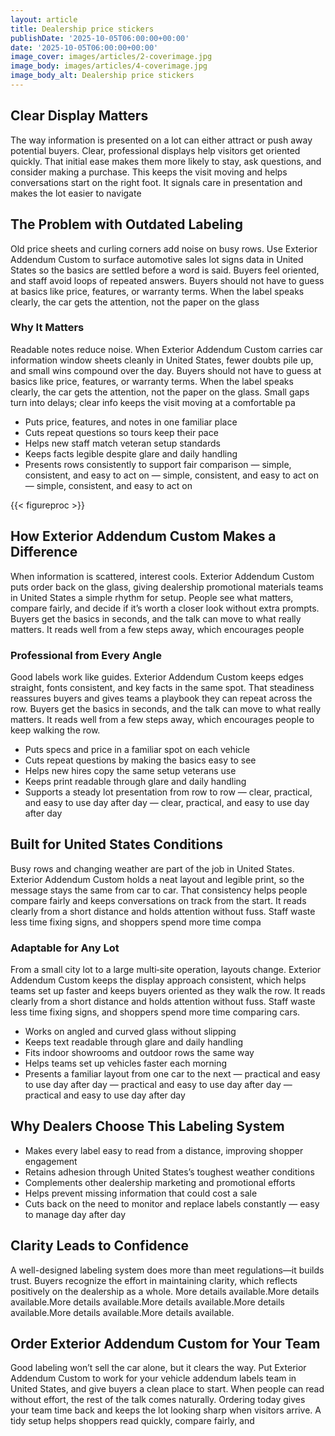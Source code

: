 ```yaml
---
layout: article
title: Dealership price stickers
publishDate: '2025-10-05T06:00:00+00:00'
date: '2025-10-05T06:00:00+00:00'
image_cover: images/articles/2-coverimage.jpg
image_body: images/articles/4-coverimage.jpg
image_body_alt: Dealership price stickers
---
```



## Clear Display Matters
The way information is presented on a lot can either attract or push away potential buyers. Clear, professional displays help visitors get oriented quickly. That initial ease makes them more likely to stay, ask questions, and consider making a purchase. This keeps the visit moving and helps conversations start on the right foot. It signals care in presentation and makes the lot easier to navigate

## The Problem with Outdated Labeling
Old price sheets and curling corners add noise on busy rows. Use Exterior Addendum Custom to surface automotive sales lot signs data in United States so the basics are settled before a word is said. Buyers feel oriented, and staff avoid loops of repeated answers. Buyers should not have to guess at basics like price, features, or warranty terms. When the label speaks clearly, the car gets the attention, not the paper on the glass

### Why It Matters
Readable notes reduce noise. When Exterior Addendum Custom carries car information window sheets cleanly in United States, fewer doubts pile up, and small wins compound over the day. Buyers should not have to guess at basics like price, features, or warranty terms. When the label speaks clearly, the car gets the attention, not the paper on the glass. Small gaps turn into delays; clear info keeps the visit moving at a comfortable pa

- Puts price, features, and notes in one familiar place
- Cuts repeat questions so tours keep their pace
- Helps new staff match veteran setup standards
- Keeps facts legible despite glare and daily handling
- Presents rows consistently to support fair comparison — simple, consistent, and easy to act on — simple, consistent, and easy to act on — simple, consistent, and easy to act on

{{< figureproc >}}

## How Exterior Addendum Custom Makes a Difference
When information is scattered, interest cools. Exterior Addendum Custom puts order back on the glass, giving dealership promotional materials teams in United States a simple rhythm for setup. People see what matters, compare fairly, and decide if it’s worth a closer look without extra prompts.  Buyers get the basics in seconds, and the talk can move to what really matters.  It reads well from a few steps away, which encourages people

### Professional from Every Angle
Good labels work like guides. Exterior Addendum Custom keeps edges straight, fonts consistent, and key facts in the same spot. That steadiness reassures buyers and gives teams a playbook they can repeat across the row.  Buyers get the basics in seconds, and the talk can move to what really matters.  It reads well from a few steps away, which encourages people to keep walking the row.

- Puts specs and price in a familiar spot on each vehicle
- Cuts repeat questions by making the basics easy to see
- Helps new hires copy the same setup veterans use
- Keeps print readable through glare and daily handling
- Supports a steady lot presentation from row to row — clear, practical, and easy to use day after day — clear, practical, and easy to use day after day

## Built for United States Conditions
Busy rows and changing weather are part of the job in United States. Exterior Addendum Custom holds a neat layout and legible print, so the message stays the same from car to car. That consistency helps people compare fairly and keeps conversations on track from the start. It reads clearly from a short distance and holds attention without fuss. Staff waste less time fixing signs, and shoppers spend more time compa

### Adaptable for Any Lot
From a small city lot to a large multi‑site operation, layouts change. Exterior Addendum Custom keeps the display approach consistent, which helps teams set up faster and keeps buyers oriented as they walk the row. It reads clearly from a short distance and holds attention without fuss. Staff waste less time fixing signs, and shoppers spend more time comparing cars.

- Works on angled and curved glass without slipping
- Keeps text readable through glare and daily handling
- Fits indoor showrooms and outdoor rows the same way
- Helps teams set up vehicles faster each morning
- Presents a familiar layout from one car to the next — practical and easy to use day after day — practical and easy to use day after day — practical and easy to use day after day

## Why Dealers Choose This Labeling System
- Makes every label easy to read from a distance, improving shopper engagement
- Retains adhesion through United States’s toughest weather conditions
- Complements other dealership marketing and promotional efforts
- Helps prevent missing information that could cost a sale
- Cuts back on the need to monitor and replace labels constantly — easy to manage day after day

## Clarity Leads to Confidence
A well-designed labeling system does more than meet regulations—it builds trust. Buyers recognize the effort in maintaining clarity, which reflects positively on the dealership as a whole. More details available.More details available.More details available.More details available.More details available.More details available.More details available.

## Order Exterior Addendum Custom for Your Team
Good labeling won’t sell the car alone, but it clears the way. Put Exterior Addendum Custom to work for your vehicle addendum labels team in United States, and give buyers a clean place to start. When people can read without effort, the rest of the talk comes naturally.  Ordering today gives your team time back and keeps the lot looking sharp when visitors arrive.  A tidy setup helps shoppers read quickly, compare fairly, and


